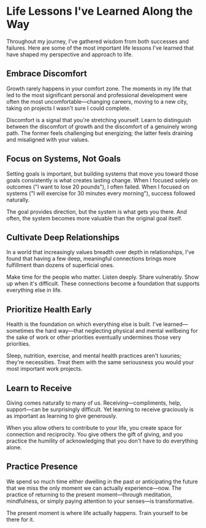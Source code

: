 # Life Lessons I've Learned Along the Way

Throughout my journey, I've gathered wisdom from both successes and failures. Here are some of the most important life lessons I've learned that have shaped my perspective and approach to life.

## Embrace Discomfort

Growth rarely happens in your comfort zone. The moments in my life that led to the most significant personal and professional development were often the most uncomfortable—changing careers, moving to a new city, taking on projects I wasn't sure I could complete.

Discomfort is a signal that you're stretching yourself. Learn to distinguish between the discomfort of growth and the discomfort of a genuinely wrong path. The former feels challenging but energizing; the latter feels draining and misaligned with your values.

## Focus on Systems, Not Goals

Setting goals is important, but building systems that move you toward those goals consistently is what creates lasting change. When I focused solely on outcomes ("I want to lose 20 pounds"), I often failed. When I focused on systems ("I will exercise for 30 minutes every morning"), success followed naturally.

The goal provides direction, but the system is what gets you there. And often, the system becomes more valuable than the original goal itself.

## Cultivate Deep Relationships

In a world that increasingly values breadth over depth in relationships, I've found that having a few deep, meaningful connections brings more fulfillment than dozens of superficial ones.

Make time for the people who matter. Listen deeply. Share vulnerably. Show up when it's difficult. These connections become a foundation that supports everything else in life.

## Prioritize Health Early

Health is the foundation on which everything else is built. I've learned—sometimes the hard way—that neglecting physical and mental wellbeing for the sake of work or other priorities eventually undermines those very priorities.

Sleep, nutrition, exercise, and mental health practices aren't luxuries; they're necessities. Treat them with the same seriousness you would your most important work projects.

## Learn to Receive

Giving comes naturally to many of us. Receiving—compliments, help, support—can be surprisingly difficult. Yet learning to receive graciously is as important as learning to give generously.

When you allow others to contribute to your life, you create space for connection and reciprocity. You give others the gift of giving, and you practice the humility of acknowledging that you don't have to do everything alone.

## Practice Presence

We spend so much time either dwelling in the past or anticipating the future that we miss the only moment we can actually experience—now. The practice of returning to the present moment—through meditation, mindfulness, or simply paying attention to your senses—is transformative.

The present moment is where life actually happens. Train yourself to be there for it. 